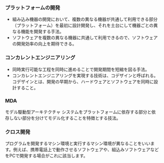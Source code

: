 ### プラットフォームの開発
- 組み込み機器の開発において、複数の異なる機器が共通して利用できる部分（プラットフォーム）を最初に設計開発し、それを土台にして機器ごとの異なる機能を開発する手法。
- ソフトウェアを複数の異なる機器に共通して利用できるので、ソフトウェアの開発効率の向上を期待できる。

### コンカレントエンジニアリング
- 同時実行可能な工程を同時に進めることで開発期間を短縮を図る手法。
- コンカレントエンジニアリングを実現する技術は、コデザインと呼ばれる。コデザインとは、開発の早期から、ハードウェアとソフトウェアを同時に設計すること。

### MDA
モデル駆動型アーキテクチャ
システムをプラットフォームに依存する部分と依存しない部分を分けてモデル化することを特徴とする技法。

### **クロス開発**
プログラムを開発するマシン環境と実行するマシン環境が異なることをいいます。例えば、携帯電話上で動作させるソフトウェアや、組込みソフトウェアなどをPCで開発する場合がこれに該当します。